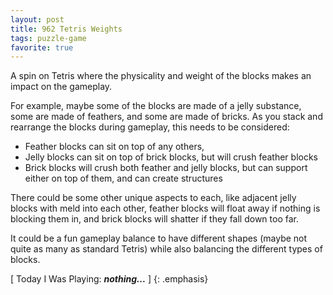 ```yaml
---
layout: post
title: 962 Tetris Weights
tags: puzzle-game
favorite: true
---
```

A spin on Tetris where the physicality and weight of the blocks makes an impact on the gameplay.

For example, maybe some of the blocks are made of a jelly substance, some are made of feathers, and some are made of bricks. As you stack and rearrange the blocks during gameplay, this needs to be considered:

- Feather blocks can sit on top of any others,
- Jelly blocks can sit on top of brick blocks, but will crush feather blocks
- Brick blocks will crush both feather and jelly blocks, but can support either on top of them, and can create structures

There could be some other unique aspects to each, like adjacent jelly blocks with meld into each other, feather blocks will float away if nothing is blocking them in, and brick blocks will shatter if they fall down too far.

It could be a fun gameplay balance to have different shapes (maybe not quite as many as standard Tetris) while also balancing the different types of blocks.

[ Today I Was Playing: ***nothing...*** ]
{: .emphasis}
